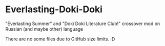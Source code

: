 # Everlasting-Doki-Doki
"Everlasting Summer" and "Doki Doki Literature Club!" crossover mod on Russian (and maybe other) language

There are no some files due to GitHub size limits. :D

